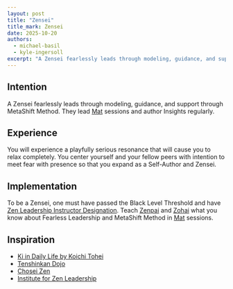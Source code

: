 ```yaml
---
layout: post
title: "Zensei"
title_mark: Zensei
date: 2025-10-20
authors:
  - michael-basil
  - kyle-ingersoll
excerpt: "A Zensei fearlessly leads through modeling, guidance, and support through MetaShift Method."
---
```


## Intention

A Zensei fearlessly leads through modeling, guidance, and support through MetaShift Method. They lead [Mat](../mat/) sessions and author Insights regularly.

## Experience

You will experience a playfully serious resonance that will cause you to relax completely. You center yourself and your fellow peers with intention to meet fear with presence so that you expand as a Self-Author and Zensei.

## Implementation

To be a Zensei, one must have passed the Black Level Threshold and have [Zen Leadership Instructor Designation](https://zenleader.global/programs/coachinstructor/zlinstructor). Teach [Zenpai](../zenpai/) and [Zohai](../zohai/) what you know about Fearless Leadership and MetaShift Method in [Mat](../mat/) sessions.

## Inspiration

- [Ki in Daily Life by Koichi Tohei](https://www.amazon.com/Ki-Daily-Life-Koichi-Tohei/dp/4889960716)
- [Tenshinkan Dojo](https://japaneseculturecenter.com/classes/aikido)
- [Chosei Zen](https://www.choseizen.org/)
- [Institute for Zen Leadership](https://zenleader.global)
